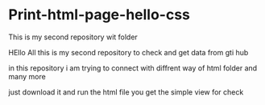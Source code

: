# Print-html-page-hello-css
This is my second repository wit folder



HEllo All this is my second repository to check and get data from gti hub

in this repository  i am trying to connect with diffrent way of html folder and many more

just download it and run the html file you get the simple view for check


